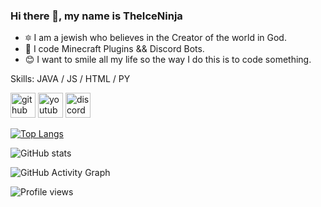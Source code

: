 ### Hi there 👋, my name is TheIceNinja
- 🔯 I am a jewish who believes in the Creator of the world in God.
- 🤖 I code Minecraft Plugins && Discord Bots.
- 😊 I want to smile all my life so the way I do this is to code something.

Skills: JAVA / JS / HTML / PY



[<img src='https://cdn.jsdelivr.net/npm/simple-icons@3.0.1/icons/github.svg' alt='github' height='40'>](https://github.com/TheIceNinja)  [<img src='https://cdn.jsdelivr.net/npm/simple-icons@3.0.1/icons/youtube.svg' alt='youtube' height='40'>](https://www.youtube.com/channel/UCDnqgUONgjX5R_h3_Q31sEw)  [<img src='https://cdn.jsdelivr.net/npm/simple-icons@3.0.1/icons/discord.svg' alt='discord' height='40'>](https://discord.gg/D6k8VJYpyQ)  

[![Top Langs](https://github-readme-stats.vercel.app/api/top-langs/?username=TheIceNinja)](https://github.com/anuraghazra/github-readme-stats)

![GitHub stats](https://github-readme-stats.vercel.app/api?username=TheIceNinja&show_icons=true)  

![GitHub Activity Graph](https://activity-graph.herokuapp.com/graph?username=TheIceNinja)  

![Profile views](https://gpvc.arturio.dev/TheIceNinja)  
